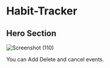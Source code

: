 # Habit-Tracker
## Hero Section
![Screenshot (110)](https://github.com/user-attachments/assets/2beffde5-f348-4712-a6e6-9e2287afef7f)

You can Add Delete and cancel events.
